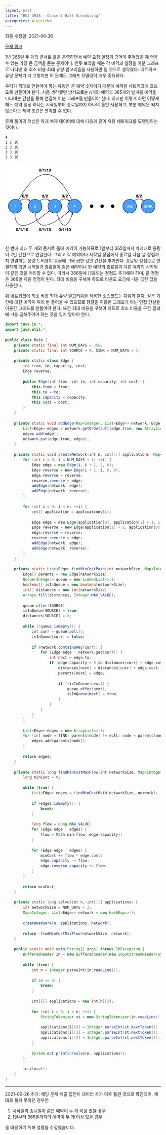 ```yaml
---
layout: post
title: "BOJ 3938 - Concert Hall Scheduling"
categories: Algorithm
---
```


최종 수정일: 2021-06-26

[문제 링크](https://www.acmicpc.net/problem/3938)

1년 365일 두 개의 콘서트 홀을 운영하면서 예약 요청 일정과 금액이 주어졌을 때 얻을 수 있는 가장 큰 금액을 묻는 문제이다. 언뜻 보았을 때는 각 예약과 일정을 이분 그래프로 나타낸 후 최소 비용 최대 유량 알고리즘을 사용하면 될 것으로 생각했다. 네트워크 유량 문제가 다 그렇지만 이 문제도 그래프 모델링이 매우 중요하다.

우리가 최대로 만들어야 하는 유량은 곧 예약 숫자이기 때문에 예약을 네트워크에 흐르도록 만들어야 한다. 처음 생각했던 방식으로는 n개의 예약과 365개의 날짜를 예약을 나타내는 간선을 통해 연결해 이분 그래프를 만들어야 한다. 하지만 이렇게 하면 어떻게 해도 예약 일정 하나는 시작일부터 종료일까지 하나의 홀만 사용하고, 부분 예약은 되지 않는다는 제약 조건은 만족할 수 없다.

문제 풀이의 핵심은 아래 예제 데이터에 대해 다음과 같이 유량 네트워크를 모델링하는 것이다.

```
4
1 2 10
2 3 10
3 3 10
1 3 10
```

<img src="/img/algorithm/boj3938/example-network.png" width="500px">

한 번에 최대 두 개의 콘서트 홀에 예약이 가능하므로 1일부터 365일까지 차례대로 용량이 2인 간선으로 연결한다. 그리고 각 예약마다 시작일 정점에서 종료일 다음 날 정점까지 연결하는 용량 1, 비용이 요금에 -1을 곱한 값인 간선을 추가한다. 종료일 정점으로 연결하게 되면 시작일과 종료일이 같은 예약이나 한 예약의 종료일과 다른 예약의 시작일이 같은 것을 처리할 수 없다. 따라서 366일에 대응되는 정점도 추가해야 하며, 끝 정점은 366일 다음 정점이 된다. 최대 비용을 구해야 하므로 비용도 요금에 -1을 곱한 값을 사용한다.

위 네트워크에 최소 비용 최대 유량 알고리즘을 적용한 소스코드는 다음과 같다. 같은 기간에 대한 예약이 여러 번 들어올 수 있으므로 행렬을 이용한 그래프가 아닌 인접 간선을 이용한 그래프를 만들어야 한다. 또한 최대 비용을 구해야 하므로 최소 비용을 구한 결과에 -1을 곱해주어야 하는 것을 잊지 말아야 한다.
```java
import java.io.*;
import java.util.*;

public class Main {
    private static final int NUM_DAYS = 365;
    private static final int SOURCE = 0, SINK = NUM_DAYS + 1;

    private static class Edge {
        int from, to, capacity, cost;
        Edge reverse;

        public Edge(int from, int to, int capacity, int cost) {
            this.from = from;
            this.to = to;
            this.capacity = capacity;
            this.cost = cost;
        }
    }

    private static void addEdge(Map<Integer, List<Edge>> network, Edge edge) {
        List<Edge> edges = network.getOrDefault(edge.from, new ArrayList<>());
        edges.add(edge);
        network.put(edge.from, edges);
    }

    private static void createNetwork(int n, int[][] applications, Map<Integer, List<Edge>> network) {
        for (int i = 0; i < NUM_DAYS + 1; ++i) {
            Edge edge = new Edge(i, i + 1, 2, 0);
            Edge reverse = new Edge(i + 1, i, 0, 0);
            edge.reverse = reverse;
            reverse.reverse = edge;
            addEdge(network, edge);
            addEdge(network, reverse);
        }

        for (int i = 0; i < n; ++i) {
            int[] application = applications[i];

            Edge edge = new Edge(application[0], application[1] + 1, 1, -application[2]);
            Edge reverse = new Edge(application[1] + 1, application[0], 0, application[2]);
            edge.reverse = reverse;
            reverse.reverse = edge;
            addEdge(network, edge);
            addEdge(network, reverse);
        }
    }

    private static List<Edge> findMinCostPath(int networkSize, Map<Integer, List<Edge>> network) {
        Edge[] parents = new Edge[networkSize];
        Queue<Integer> queue = new LinkedList<>();
        boolean[] isInQueue = new boolean[networkSize];
        int[] distances = new int[networkSize];
        Arrays.fill(distances, Integer.MAX_VALUE);

        queue.offer(SOURCE);
        isInQueue[SOURCE] = true;
        distances[SOURCE] = 0;

        while (!queue.isEmpty()) {
            int curr = queue.poll();
            isInQueue[curr] = false;

            if (network.containsKey(curr)) {
                for (Edge edge : network.get(curr)) {
                    int next = edge.to;
                    if (edge.capacity > 0 && distances[curr] + edge.cost < distances[next]) {
                        distances[next] = distances[curr] + edge.cost;
                        parents[next] = edge;

                        if (!isInQueue[next]) {
                            queue.offer(next);
                            isInQueue[next] = true;
                        }
                    }
                }
            }
        }

        List<Edge> edges = new ArrayList<>();
        for (int node = SINK; parents[node] != null; node = parents[node].from) {
            edges.add(parents[node]);
        }

        return edges;
    }

    private static long findMinCostMaxFlow(int networkSize, Map<Integer, List<Edge>> network) {
        long minCost = 0;

        while (true) {
            List<Edge> edges = findMinCostPath(networkSize, network);

            if (edges.isEmpty()) {
                break;
            }

            long flow = Long.MAX_VALUE;
            for (Edge edge : edges) {
                flow = Math.min(flow, edge.capacity);
            }

            for (Edge edge : edges) {
                minCost += flow * edge.cost;
                edge.capacity -= flow;
                edge.reverse.capacity += flow;
            }
        }

        return minCost;
    }

    private static long solve(int n, int[][] applications) {
        int networkSize = NUM_DAYS + 2;
        Map<Integer, List<Edge>> network = new HashMap<>();

        createNetwork(n, applications, network);

        return -findMinCostMaxFlow(networkSize, network);
    }

    public static void main(String[] args) throws IOException {
        BufferedReader in = new BufferedReader(new InputStreamReader(System.in));

        while (true) {
            int n = Integer.parseInt(in.readLine());

            if (n == 0) {
                break;
            }

            int[][] applications = new int[n][3];

            for (int i = 0; i < n; ++i) {
                StringTokenizer st = new StringTokenizer(in.readLine());

                applications[i][0] = Integer.parseInt(st.nextToken()) - 1;
                applications[i][1] = Integer.parseInt(st.nextToken()) - 1;
                applications[i][2] = Integer.parseInt(st.nextToken());
            }

            System.out.println(solve(n, applications));
        }

        in.close();
    }
}
```

---

2021-06-26 추가: 해당 문제 제출 답안이 데이터 추가 이후 틀린 것으로 확인되어, 제대로 풀지 못하던 경우인

1. 시작일과 종료일이 같은 예약이 두 개 이상 있을 경우
1. 1일부터 365일까지의 예약이 두 개 이상 있을 경우

를 대응하기 위해 설명을 수정했습니다.